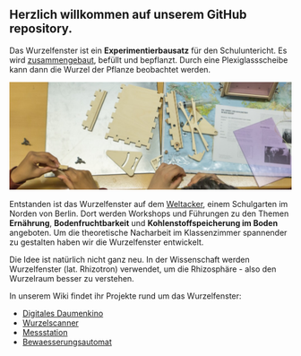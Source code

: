 
## Herzlich willkommen auf unserem GitHub repository.



Das Wurzelfenster ist ein **Experimentierbausatz** für den Schuluntericht. 
Es wird [zusammengebaut](https://wurzelfenster.org/basteltipps.html), befüllt und bepflanzt. Durch eine Plexiglassscheibe kann dann die Wurzel der Pflanze beobachtet werden.   

![Alt text](Images/header.jpg?raw=true "Title")

Entstanden ist das Wurzelfenster auf dem [Weltacker](https://www.2000m2.eu/de/category/blog-de/berlin-de/), einem Schulgarten im Norden von Berlin. Dort werden Workshops und Führungen zu den Themen **Ernährung**, **Bodenfruchtbarkeit** und **Kohlenstoffspeicherung im Boden** angeboten. Um die theoretische Nacharbeit im Klassenzimmer spannender zu gestalten haben wir die Wurzelfenster entwickelt. 

Die Idee ist natürlich nicht ganz neu. In der Wissenschaft werden Wurzelfenster (lat. Rhizotron) verwendet, um die Rhizosphäre - also den Wurzelraum besser zu verstehen. 

In unserem Wiki findet ihr Projekte rund um das Wurzelfenster:  
+ [Digitales Daumenkino](https://github.com/wurzelfenster-org/Wurzelfenster/wiki/Digitales-Daumenkino)  
+ [Wurzelscanner](https://github.com/wurzelfenster-org/Wurzelfenster/wiki/Wurzelscanner)  
+ [Messstation](https://github.com/wurzelfenster-org/Wurzelfenster/wiki/Messstation)  
+ [Bewaesserungsautomat](https://github.com/wurzelfenster-org/Wurzelfenster/wiki/Bew%C3%A4sserungsautomat)  



